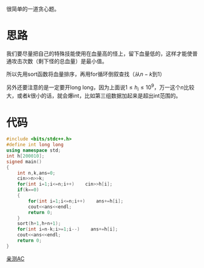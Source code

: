 很简单的一道贪心题。

# 思路

我们要尽量把自己的特殊技能使用在血量高的怪上，留下血量低的，这样才能使普通攻击次数（剩下怪的总血量）是最小值。

所以先用sort函数将血量排序，再用for循环倒叙查找（从$n-k$到$1$）

另外还要注意的是一定要开long long，因为上面说$1\leq h_{i} \leq 10^9$，万一这个$n$比较大，或者$k$很小的话，就会爆int，比如第三组数据加起来是超出int范围的。

# 代码

```cpp
#include <bits/stdc++.h>
#define int long long
using namespace std;
int h[200010];
signed main()
{
    int n,k,ans=0;
    cin>>n>>k;
    for(int i=1;i<=n;i++)    cin>>h[i];
    if(k==0)
    {
        for(int i=1;i<=n;i++)    ans+=h[i];
        cout<<ans<<endl;
        return 0;
    }
    sort(h+1,h+n+1);
    for(int i=n-k;i>=1;i--)    ans+=h[i];
    cout<<ans<<endl;
    return 0;
}
```

[亲测AC](https://www.luogu.com.cn/record/45449602)

